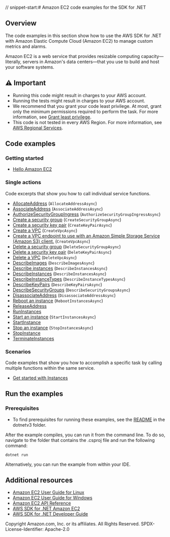 // snippet-start:# Amazon EC2 code examples for the SDK for .NET

## Overview
The code examples in this section show how to use the AWS SDK for .NET with Amazon Elastic Compute Cloud (Amazon EC2) to manage custom metrics and alarms.

Amazon EC2 is a web service that provides resizable computing capacity—literally, servers in Amazon's data centers—that you use to build and host your software systems.

## ⚠️ Important
* Running this code might result in charges to your AWS account.
* Running the tests might result in charges to your AWS account.
* We recommend that you grant your code least privilege. At most, grant only the minimum permissions required to perform the task. For more information, see [Grant least privilege](https://docs.aws.amazon.com/IAM/latest/UserGuide/best-practices.html#grant-least-privilege).
* This code is not tested in every AWS Region. For more information, see [AWS Regional Services](https://aws.amazon.com/about-aws/global-infrastructure/regional-product-services).

## Code examples

### Getting started
* [Hello Amazon EC2](actions/HelloEc2.cs)

### Single actions
Code excerpts that show you how to call individual service functions.
* [AllocateAddress](actions/EC2Wrapper.cs) (`AllocateAddressAsync`)
* [AssociateAddress](actions/EC2Wrapper.cs) (`AssociateAddressAsync`)
* [AuthorizeSecurityGroupIngress](actions/EC2Wrapper.cs) (`AuthorizeSecurityGroupIngressAsync`)
* [Create a security group](actions/EC2Wrapper.cs) (`CreateSecurityGroupAsync`)
* [Create a security key pair](actions/EC2Wrapper.cs) (`CreateKeyPairAsync`)
* [Create a VPC](actions/EC2Wrapper.cs) (`CreateVpcAsync`)
* [Create a VPC endpoint to use with an Amazon Simple Storage Service (Amazon S3) client.](VirtualPrivateCloudExamples/CreateVPCforS3Example/CreateVPCforS3.cs) (`CreateVpcAsync`)
* [Delete a security group](actions/EC2Wrapper.cs) (`DeleteSecurityGroupAsync`)
* [Delete a security key pair](actions/EC2Wrapper.cs) (`DeleteKeyPairAsync`)
* [Delete a VPC](actions/EC2Wrapper.cs) (`DeleteVpcAsync`)
* [DescribeImages](actions/EC2Wrapper.cs) (`DescribeImagesAsync`)
* [Describe instances](actions/EC2Wrapper.cs) (`DescribeInstancesAsync`)
* [DescribeInstances](actions/EC2Wrapper.cs) (`DescribeInstancesAsync`)
* [DescribeInstanceTypes](actions/EC2Wrapper.cs) (`DescribeInstanceTypesAsync`)
* [DescribeKeyPairs](actions/EC2Wrapper.cs) (`DescribeKeyPairsAsync`)
* [DescribeSecurityGroups](actions/EC2Wrapper.cs) (`DescribeSecurityGroupsAsync`)
* [DisassociateAddress](actions/EC2Wrapper.cs) (`DisassociateAddressAsync`)
* [Reboot an instance](actions/EC2Wrapper.cs) (`RebootInstancesAsync`)
* [ReleaseAddress](actions/EC2Wrapper.cs)
* [RunInstances](actions/EC2Wrapper.cs)
* [Start an instance](actions/EC2Wrapper.cs) (`StartInstancesAsync`)
* [StartInstance](actions/EC2Wrapper.cs)
* [Stop an instance](actions/EC2Wrapper.cs) (`StopInstancesAsync`)
* [StopInstance](actions/EC2Wrapper.cs)
* [TerminateInstances](actions/EC2Wrapper.cs)

### Scenarios
Code examples that show you how to accomplish a specific task by calling
multiple functions within the same service.
* [Get started with Instances](scenarios/EC2_Basics/EC2Basics.cs)

## Run the examples

### Prerequisites
* To find prerequisites for running these examples, see the
  [README](../README.md#Prerequisites) in the dotnetv3 folder.

After the example compiles, you can run it from the command line. To do so,
navigate to the folder that contains the .csproj file and run the following
command:

```
dotnet run
```

Alternatively, you can run the example from within your IDE.

## Additional resources
* [Amazon EC2 User Guide for Linux](https://docs.aws.amazon.com/AWSEC2/latest/UserGuide/concepts.html)
* [Amazon EC2 User Guide for Windows](https://docs.aws.amazon.com/AWSEC2/latest/WindowsGuide/concepts.html)
* [Amazon EC2 API Reference](https://docs.aws.amazon.com/AWSEC2/latest/APIReference/Welcome.html)
* [AWS SDK for .NET Amazon EC2](https://docs.aws.amazon.com/sdkfornet/v3/apidocs/items/EC2/NEC2.html)
* [AWS SDK for .NET Developer Guide](https://docs.aws.amazon.com/sdk-for-net/v3/developer-guide/welcome.html)

Copyright Amazon.com, Inc. or its affiliates. All Rights Reserved. SPDX-License-Identifier: Apache-2.0
